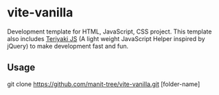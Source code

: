 # vite-vanilla
Development template for HTML, JavaScript, CSS project. This template also includes [Teriyaki JS](https://github.com/manit-tree/teriyaki) (A light weight JavaScript Helper inspired by jQuery) to make development fast and fun.

## Usage

git clone https://github.com/manit-tree/vite-vanilla.git [folder-name]
